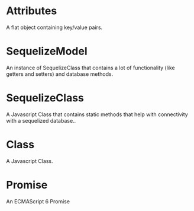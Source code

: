 # Attributes
A flat object containing key/value pairs.

# SequelizeModel
An instance of SequelizeClass that contains a lot of functionality (like getters and setters) and database methods.

# SequelizeClass
A Javascript Class that contains static methods that help with connectivity with a sequelized database..

# Class
A Javascript Class.

# Promise
An ECMAScript 6 Promise